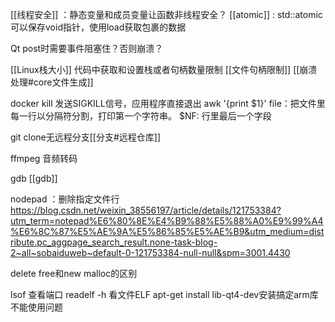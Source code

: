 [[线程安全]] ：静态变量和成员变量让函数非线程安全？
[[atomic]] : std::atomic可以保存void指针，使用load获取包裹的数据

Qt post时需要事件阻塞住？否则崩溃？

[[Linux栈大小]] 代码中获取和设置栈或者句柄数量限制 [[文件句柄限制]] [[崩溃处理#core文件生成]]


docker kill 发送SIGKILL信号，应用程序直接退出
awk '{print $1}'  file：把文件里每一行以分隔符分割，打印第一个字符串。 $NF: 行里最后一个字段

git clone无远程分支[[分支#远程仓库]]

ffmpeg 音频转码

gdb [[gdb]]

nodepad ：删除指定文件行 https://blog.csdn.net/weixin_38556197/article/details/121753384?utm_term=notepad%E6%80%8E%E4%B9%88%E5%88%A0%E9%99%A4%E6%8C%87%E5%AE%9A%E5%86%85%E5%AE%B9&utm_medium=distribute.pc_aggpage_search_result.none-task-blog-2~all~sobaiduweb~default-0-121753384-null-null&spm=3001.4430



delete free和new malloc的区别


lsof 查看端口
readelf -h 看文件ELF
apt-get install lib-qt4-dev安装搞定arm库不能使用问题